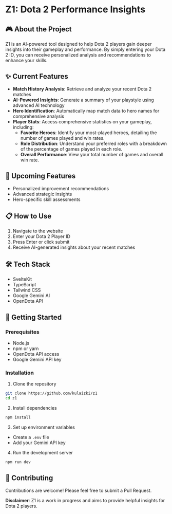 # Z1: Dota 2 Performance Insights

## 🎮 About the Project

Z1 is an AI-powered tool designed to help Dota 2 players gain deeper insights into their gameplay and performance. By simply entering your Dota 2 ID, you can receive personalized analysis and recommendations to enhance your skills.

## ✨ Current Features

- **Match History Analysis**: Retrieve and analyze your recent Dota 2 matches
- **AI-Powered Insights**: Generate a summary of your playstyle using advanced AI technology
- **Hero Identification**: Automatically map match data to hero names for comprehensive analysis
- **Player Stats**: Access comprehensive statistics on your gameplay, including:
  - **Favorite Heroes**: Identify your most-played heroes, detailing the number of games played and win rates.
  - **Role Distribution**: Understand your preferred roles with a breakdown of the percentage of games played in each role.
  - **Overall Performance**: View your total number of games and overall win rate.

## 🚀 Upcoming Features

- Personalized improvement recommendations
- Advanced strategic insights
- Hero-specific skill assessments

## 📋 How to Use

1. Navigate to the website
2. Enter your Dota 2 Player ID
3. Press Enter or click submit
4. Receive AI-generated insights about your recent matches

## 🛠 Tech Stack

- SvelteKit
- TypeScript
- Tailwind CSS
- Google Gemini AI
- OpenDota API

## 🔧 Getting Started

### Prerequisites

- Node.js
- npm or yarn
- OpenDota API access
- Google Gemini API key

### Installation

1. Clone the repository
```bash
git clone https://github.com/kulaizki/z1
cd z1
```

2. Install dependencies
```bash
npm install
```

3. Set up environment variables
- Create a `.env` file
- Add your Gemini API key

4. Run the development server
```bash
npm run dev
```

## 🤝 Contributing

Contributions are welcome! Please feel free to submit a Pull Request.

**Disclaimer**: Z1 is a work in progress and aims to provide helpful insights for Dota 2 players.
